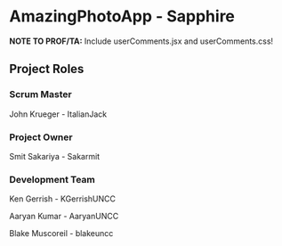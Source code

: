 # AmazingPhotoApp - Sapphire

**NOTE TO PROF/TA:** Include userComments.jsx and userComments.css!

## Project Roles

### Scrum Master
John Krueger - ItalianJack

### Project Owner
Smit Sakariya - Sakarmit

### Development Team
Ken Gerrish - KGerrishUNCC

Aaryan Kumar - AaryanUNCC

Blake Muscoreil - blakeuncc
